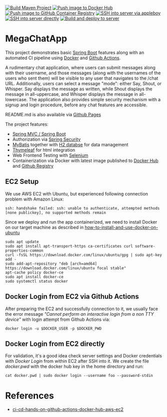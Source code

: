 [![Build Maven Project](https://github.com/Treboder/MegaChatApp/actions/workflows/maven-build.yml/badge.svg)](https://github.com/Treboder/MegaChatApp/actions/workflows/maven-build.yml)
[![Push image to Docker Hub](https://github.com/Treboder/MegaChatApp/actions/workflows/docker-publish.yml/badge.svg)](https://github.com/Treboder/MegaChatApp/actions/workflows/docker-publish.yml)
[![Push image to GitHub Container Registry](https://github.com/Treboder/MegaChatApp/actions/workflows/ghcr-publish.yml/badge.svg)](https://github.com/Treboder/MegaChatApp/actions/workflows/ghcr-publish.yml)
[![SSH into server via appleboy](https://github.com/Treboder/MegaChatApp/actions/workflows/server-login-appleboy.yml/badge.svg)](https://github.com/Treboder/MegaChatApp/actions/workflows/server-login-appleboy.yml)
[![SSH into server directly](https://github.com/Treboder/MegaChatApp/actions/workflows/server-login-direct.yml/badge.svg)](https://github.com/Treboder/MegaChatApp/actions/workflows/server-login-direct.yml)
[![Build and deploy to server](https://github.com/Treboder/MegaChatApp/actions/workflows/build-and-deploy.yml/badge.svg)](https://github.com/Treboder/MegaChatApp/actions/workflows/build-and-deploy.yml)

# MegaChatApp

This project demonstrates basic [Spring Boot](https://spring.io/guides/gs/spring-boot/) features 
along with an automated CI pipeline using [Docker](https://www.docker.com/) and [Github Actions](https://github.com/features/actions).

A rudimentary chat application, where users can submit messages along with their username, and those messages (along with the usernames of the users who sent them) will be visible to any user that navigates to the /chat URL. 
Additionally, users can select a message "mode": either Say, Shout, or Whisper. 
Say displays the message as written, while Shout displays the message in all-uppercase, and Whisper displays the message in all-lowercase.
The application also provides simple security mechanism with a signup and login procedure, before any chat features are accessible. 

README.md is also available via [Github Pages](https://treboder.github.io/MegaChatApp/)

The project features:
* [Spring MVC / Spring Boot](https://spring.io/guides/gs/spring-boot/)
* Authorization via [Spring Security](https://spring.io/guides/gs/securing-web/)
* [MyBatis](https://mybatis.org/mybatis-3/) together with [H2 databse](https://www.h2database.com/html/main.html) for data management 
* [Thymeleaf](https://www.thymeleaf.org/) for html integration 
* Web Frontend Testing with [Selenium](https://www.selenium.dev/)
* Containerization via Docker with latest image published to [Docker Hub](https://hub.docker.com/repository/docker/treboder/megachatapp) and [Github Registry](https://github.com/Treboder/MegaChatApp/pkgs/container/megachatapp)

## EC2 Setup

We use AWS EC2 with Ubuntu, but experienced following connection problem with Amazon Linux:

````ssh: handshake failed: ssh: unable to authenticate, attempted methods [none publickey], no supported methods remain````

Since we deploy and run the app containerized, we need to install Docker on our target machine as described in [how-to-install-and-use-docker-on-ubuntu](https://www.digitalocean.com/community/tutorials/how-to-install-and-use-docker-on-ubuntu-20-04)

````
sudo apt update
sudo apt install apt-transport-https ca-certificates curl software-properties-common
curl -fsSL https://download.docker.com/linux/ubuntu/gpg | sudo apt-key add -
sudo add-apt-repository "deb [arch=amd64] https://download.docker.com/linux/ubuntu focal stable"
apt-cache policy docker-ce
sudo apt install docker-ce
sudo systemctl status docker
````

## Docker Login from EC2 via Github Actions

After preparing the EC2 and successfully connection to it, we usually face the error message 
*"Cannot perform an interactive login from a non TTY device"* with login attempt from Github Actions via:
````
docker login -u $DOCKER_USER -p $DOCKER_PWD
````

## Docker Login from EC2 directly

For validation, it's a good idea check server settings and Docker credentials with *Docker Login* from within EC2 after SSH into it.
We create the file *docker.pwd* with the docker hub key in the home directory and run:
````
cat docker.pwd | sudo docker login --username foo --password-stdin
````


# References

* [ci-cd-hands-on-github-actions-docker-hub-aws-ec2](https://medium.com/ryanjang-devnotes/ci-cd-hands-on-github-actions-docker-hub-aws-ec2-ba09f80297e1)